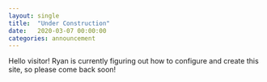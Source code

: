 ```yaml
---
layout: single
title:  "Under Construction"
date:   2020-03-07 00:00:00
categories: announcement
---
```

Hello visitor! Ryan is currently figuring out how to configure and create this site, so please come back soon!

[About]: https://mysteriouslever.com/about
